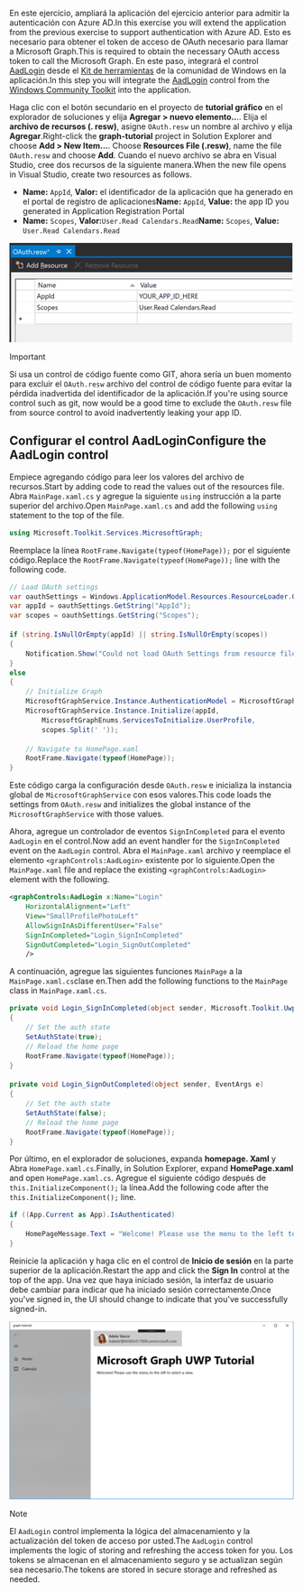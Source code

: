 <!-- markdownlint-disable MD002 MD041 -->

<span data-ttu-id="571ee-101">En este ejercicio, ampliará la aplicación del ejercicio anterior para admitir la autenticación con Azure AD.</span><span class="sxs-lookup"><span data-stu-id="571ee-101">In this exercise you will extend the application from the previous exercise to support authentication with Azure AD.</span></span> <span data-ttu-id="571ee-102">Esto es necesario para obtener el token de acceso de OAuth necesario para llamar a Microsoft Graph.</span><span class="sxs-lookup"><span data-stu-id="571ee-102">This is required to obtain the necessary OAuth access token to call the Microsoft Graph.</span></span> <span data-ttu-id="571ee-103">En este paso, integrará el control [AadLogin](https://docs.microsoft.com/dotnet/api/microsoft.toolkit.uwp.ui.controls.graph.aadlogin?view=win-comm-toolkit-dotnet-stable) desde el [Kit de herramientas](https://github.com/Microsoft/WindowsCommunityToolkit) de la comunidad de Windows en la aplicación.</span><span class="sxs-lookup"><span data-stu-id="571ee-103">In this step you will integrate the [AadLogin](https://docs.microsoft.com/dotnet/api/microsoft.toolkit.uwp.ui.controls.graph.aadlogin?view=win-comm-toolkit-dotnet-stable) control from the [Windows Community Toolkit](https://github.com/Microsoft/WindowsCommunityToolkit) into the application.</span></span>

<span data-ttu-id="571ee-104">Haga clic con el botón secundario en el proyecto de **tutorial gráfico** en el explorador de soluciones y elija **Agregar > nuevo elemento..**.. Elija el **archivo de recursos (. resw)**, asigne `OAuth.resw` un nombre al archivo y elija **Agregar**.</span><span class="sxs-lookup"><span data-stu-id="571ee-104">Right-click the **graph-tutorial** project in Solution Explorer and choose **Add > New Item...**. Choose **Resources File (.resw)**, name the file `OAuth.resw` and choose **Add**.</span></span> <span data-ttu-id="571ee-105">Cuando el nuevo archivo se abra en Visual Studio, cree dos recursos de la siguiente manera.</span><span class="sxs-lookup"><span data-stu-id="571ee-105">When the new file opens in Visual Studio, create two resources as follows.</span></span>

- <span data-ttu-id="571ee-106">**Name:** `AppId`, **Valor:** el identificador de la aplicación que ha generado en el portal de registro de aplicaciones</span><span class="sxs-lookup"><span data-stu-id="571ee-106">**Name:** `AppId`, **Value:** the app ID you generated in Application Registration Portal</span></span>
- <span data-ttu-id="571ee-107">**Name:** `Scopes`, **Valor:**`User.Read Calendars.Read`</span><span class="sxs-lookup"><span data-stu-id="571ee-107">**Name:** `Scopes`, **Value:** `User.Read Calendars.Read`</span></span>

![Una captura de pantalla del archivo OAuth. resw en el editor de Visual Studio](./images/edit-resources-01.png)

> [!IMPORTANT]
> <span data-ttu-id="571ee-109">Si usa un control de código fuente como GIT, ahora sería un buen momento para excluir el `OAuth.resw` archivo del control de código fuente para evitar la pérdida inadvertida del identificador de la aplicación.</span><span class="sxs-lookup"><span data-stu-id="571ee-109">If you're using source control such as git, now would be a good time to exclude the `OAuth.resw` file from source control to avoid inadvertently leaking your app ID.</span></span>

## <a name="configure-the-aadlogin-control"></a><span data-ttu-id="571ee-110">Configurar el control AadLogin</span><span class="sxs-lookup"><span data-stu-id="571ee-110">Configure the AadLogin control</span></span>

<span data-ttu-id="571ee-111">Empiece agregando código para leer los valores del archivo de recursos.</span><span class="sxs-lookup"><span data-stu-id="571ee-111">Start by adding code to read the values out of the resources file.</span></span> <span data-ttu-id="571ee-112">Abra `MainPage.xaml.cs` y agregue la siguiente `using` instrucción a la parte superior del archivo.</span><span class="sxs-lookup"><span data-stu-id="571ee-112">Open `MainPage.xaml.cs` and add the following `using` statement to the top of the file.</span></span>

```cs
using Microsoft.Toolkit.Services.MicrosoftGraph;
```

<span data-ttu-id="571ee-113">Reemplace la línea `RootFrame.Navigate(typeof(HomePage));` por el siguiente código.</span><span class="sxs-lookup"><span data-stu-id="571ee-113">Replace the `RootFrame.Navigate(typeof(HomePage));` line with the following code.</span></span>

```cs
// Load OAuth settings
var oauthSettings = Windows.ApplicationModel.Resources.ResourceLoader.GetForCurrentView("OAuth");
var appId = oauthSettings.GetString("AppId");
var scopes = oauthSettings.GetString("Scopes");

if (string.IsNullOrEmpty(appId) || string.IsNullOrEmpty(scopes))
{
    Notification.Show("Could not load OAuth Settings from resource file.");
}
else
{
    // Initialize Graph
    MicrosoftGraphService.Instance.AuthenticationModel = MicrosoftGraphEnums.AuthenticationModel.V2;
    MicrosoftGraphService.Instance.Initialize(appId,
        MicrosoftGraphEnums.ServicesToInitialize.UserProfile,
        scopes.Split(' '));

    // Navigate to HomePage.xaml
    RootFrame.Navigate(typeof(HomePage));
}
```

<span data-ttu-id="571ee-114">Este código carga la configuración desde `OAuth.resw` e inicializa la instancia global de `MicrosoftGraphService` con esos valores.</span><span class="sxs-lookup"><span data-stu-id="571ee-114">This code loads the settings from `OAuth.resw` and initializes the global instance of the `MicrosoftGraphService` with those values.</span></span>

<span data-ttu-id="571ee-115">Ahora, agregue un controlador de eventos `SignInCompleted` para el evento `AadLogin` en el control.</span><span class="sxs-lookup"><span data-stu-id="571ee-115">Now add an event handler for the `SignInCompleted` event on the `AadLogin` control.</span></span> <span data-ttu-id="571ee-116">Abra el `MainPage.xaml` archivo y reemplace el elemento `<graphControls:AadLogin>` existente por lo siguiente.</span><span class="sxs-lookup"><span data-stu-id="571ee-116">Open the `MainPage.xaml` file and replace the existing `<graphControls:AadLogin>` element with the following.</span></span>

```xml
<graphControls:AadLogin x:Name="Login"
    HorizontalAlignment="Left"
    View="SmallProfilePhotoLeft"
    AllowSignInAsDifferentUser="False"
    SignInCompleted="Login_SignInCompleted"
    SignOutCompleted="Login_SignOutCompleted"
    />
```

<span data-ttu-id="571ee-117">A continuación, agregue las siguientes funciones `MainPage` a la `MainPage.xaml.cs`clase en.</span><span class="sxs-lookup"><span data-stu-id="571ee-117">Then add the following functions to the `MainPage` class in `MainPage.xaml.cs`.</span></span>

```cs
private void Login_SignInCompleted(object sender, Microsoft.Toolkit.Uwp.UI.Controls.Graph.SignInEventArgs e)
{
    // Set the auth state
    SetAuthState(true);
    // Reload the home page
    RootFrame.Navigate(typeof(HomePage));
}

private void Login_SignOutCompleted(object sender, EventArgs e)
{
    // Set the auth state
    SetAuthState(false);
    // Reload the home page
    RootFrame.Navigate(typeof(HomePage));
}
```

<span data-ttu-id="571ee-118">Por último, en el explorador de soluciones, expanda **homepage. Xaml** y Abra `HomePage.xaml.cs`.</span><span class="sxs-lookup"><span data-stu-id="571ee-118">Finally, in Solution Explorer, expand **HomePage.xaml** and open `HomePage.xaml.cs`.</span></span> <span data-ttu-id="571ee-119">Agregue el siguiente código después de `this.InitializeComponent();` la línea.</span><span class="sxs-lookup"><span data-stu-id="571ee-119">Add the following code after the `this.InitializeComponent();` line.</span></span>

```cs
if ((App.Current as App).IsAuthenticated)
{
    HomePageMessage.Text = "Welcome! Please use the menu to the left to select a view.";
}
```

<span data-ttu-id="571ee-120">Reinicie la aplicación y haga clic en el control de **Inicio de sesión** en la parte superior de la aplicación.</span><span class="sxs-lookup"><span data-stu-id="571ee-120">Restart the app and click the **Sign In** control at the top of the app.</span></span> <span data-ttu-id="571ee-121">Una vez que haya iniciado sesión, la interfaz de usuario debe cambiar para indicar que ha iniciado sesión correctamente.</span><span class="sxs-lookup"><span data-stu-id="571ee-121">Once you've signed in, the UI should change to indicate that you've successfully signed-in.</span></span>

![Una captura de pantalla de la aplicación después de iniciar sesión](./images/add-aad-auth-01.png)

> [!NOTE]
> <span data-ttu-id="571ee-123">El `AadLogin` control implementa la lógica del almacenamiento y la actualización del token de acceso por usted.</span><span class="sxs-lookup"><span data-stu-id="571ee-123">The `AadLogin` control implements the logic of storing and refreshing the access token for you.</span></span> <span data-ttu-id="571ee-124">Los tokens se almacenan en el almacenamiento seguro y se actualizan según sea necesario.</span><span class="sxs-lookup"><span data-stu-id="571ee-124">The tokens are stored in secure storage and refreshed as needed.</span></span>